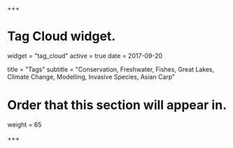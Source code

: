 +++
# Tag Cloud widget.
widget = "tag_cloud"
active = true
date = 2017-09-20

title = "Tags"
subtitle = "Conservation, Freshwater, Fishes, Great Lakes, Climate Change, Modelling, Invasive Species, Asian Carp"

# Order that this section will appear in.
weight = 65

+++
